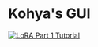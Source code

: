 # Kohya's GUI

[![LoRA Part 1 Tutorial](https://i.imgur.com/kKvFzA9.png)](https://colab.research.google.com/github/AlexSgt/kohya_ss_colab/blob/master/Colab_GUI.ipynb)
